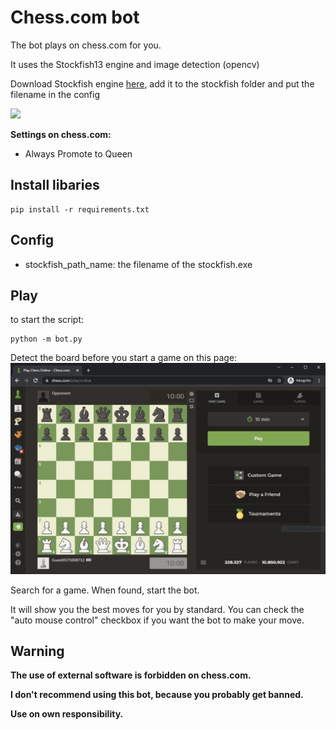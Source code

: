 # Chess.com bot

The bot plays on chess.com for you.

It uses the Stockfish13 engine and image detection (opencv)

Download Stockfish engine [here](https://stockfishchess.org/), add it to the stockfish folder and put the filename in the config



![](doc/bot_play.gif)


**Settings on chess.com:**
* Always Promote to Queen



## Install libaries

```
pip install -r requirements.txt
```



## Config

* stockfish_path_name: the filename of the stockfish.exe


## Play

to start the script:
```
python -m bot.py
```

Detect the board before you start a game on this page:
![Chess.com page](doc/Detect_board.JPG)

Search for a game.
When found, start the bot.

It will show you the best moves for you by standard. You can check the "auto mouse control" checkbox if you want the bot to make your move.



## Warning

**The use of external software is forbidden on chess.com.**

**I don't recommend using this bot, because you probably get banned.**

**Use on own responsibility.**
